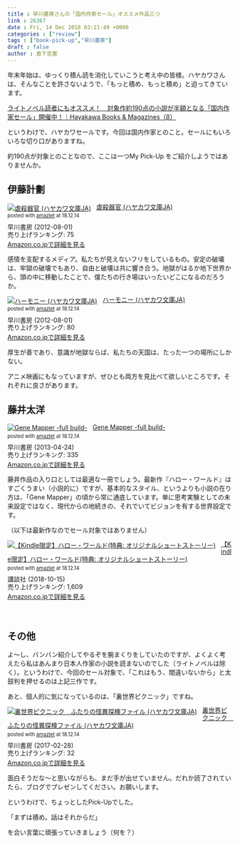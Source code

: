 ```yaml
---
title : 早川書房さんの「国内作家セール」オススメ作品三つ
link : 26367
date : Fri, 14 Dec 2018 03:21:49 +0000
categories : ["review"]
tags : ["book-pick-up","早川書房"]
draft : false
author : 倉下忠憲
---
```


年末年始は、ゆっくり積ん読を消化していこうと考え中の皆様。ハヤカワさんは、そんなことを許さないようで、「もっと積め、もっと積め」と迫ってきています。

<a href="https://www.hayakawabooks.com/n/nbd267fe219cf">ライトノベル読者にもオススメ！　対象作約190点の小説が半額となる「国内作家セール」開催中！｜Hayakawa Books & Magazines（β）</a>

というわけで、ハヤカワセールです。今回は国内作家とのこと。セールにもいろいろな切り口がありますね。

約190点が対象とのことなので、ここは一つMy Pick-Up をご紹介しようではありませんか。

<h2>伊藤計劃</h2>

<div class="amazlet-box" style="margin-bottom:0px;"><div class="amazlet-image" style="float:left;margin:0px 12px 1px 0px;"><a href="http://www.amazon.co.jp/exec/obidos/ASIN/B009DEMA02/rashita1000-22/ref=nosim/" name="amazletlink" target="_blank"><img src="https://images-fe.ssl-images-amazon.com/images/I/413QUC9BKfL._SL160_.jpg" alt="虐殺器官 (ハヤカワ文庫JA)" style="border: none;" /></a></div><div class="amazlet-info" style="line-height:120%; margin-bottom: 10px"><div class="amazlet-name" style="margin-bottom:10px;line-height:120%"><a href="http://www.amazon.co.jp/exec/obidos/ASIN/B009DEMA02/rashita1000-22/ref=nosim/" name="amazletlink" target="_blank">虐殺器官 (ハヤカワ文庫JA)</a><div class="amazlet-powered-date" style="font-size:80%;margin-top:5px;line-height:120%">posted with <a href="http://www.amazlet.com/" title="amazlet" target="_blank">amazlet</a> at 18.12.14</div></div><div class="amazlet-detail">早川書房 (2012-08-01)<br />売り上げランキング: 75<br /></div><div class="amazlet-sub-info" style="float: left;"><div class="amazlet-link" style="margin-top: 5px"><a href="http://www.amazon.co.jp/exec/obidos/ASIN/B009DEMA02/rashita1000-22/ref=nosim/" name="amazletlink" target="_blank">Amazon.co.jpで詳細を見る</a></div></div></div><div class="amazlet-footer" style="clear: left"></div></div>

感情を支配するメディア。私たちが見えないフリをしているもの。安定の破壊は、牢獄の破壊でもあり、自由と破壊は共に響き合う。地獄がはるか地下世界から、頭の中に移動したことで、僕たちの行き場はいったいどこになるのだろうか。

<div class="amazlet-box" style="margin-bottom:0px;"><div class="amazlet-image" style="float:left;margin:0px 12px 1px 0px;"><a href="http://www.amazon.co.jp/exec/obidos/ASIN/B009DEMA1Q/rashita1000-22/ref=nosim/" name="amazletlink" target="_blank"><img src="https://images-fe.ssl-images-amazon.com/images/I/314b-E3He3L._SL160_.jpg" alt="ハーモニー (ハヤカワ文庫JA)" style="border: none;" /></a></div><div class="amazlet-info" style="line-height:120%; margin-bottom: 10px"><div class="amazlet-name" style="margin-bottom:10px;line-height:120%"><a href="http://www.amazon.co.jp/exec/obidos/ASIN/B009DEMA1Q/rashita1000-22/ref=nosim/" name="amazletlink" target="_blank">ハーモニー (ハヤカワ文庫JA)</a><div class="amazlet-powered-date" style="font-size:80%;margin-top:5px;line-height:120%">posted with <a href="http://www.amazlet.com/" title="amazlet" target="_blank">amazlet</a> at 18.12.14</div></div><div class="amazlet-detail">早川書房 (2012-08-01)<br />売り上げランキング: 80<br /></div><div class="amazlet-sub-info" style="float: left;"><div class="amazlet-link" style="margin-top: 5px"><a href="http://www.amazon.co.jp/exec/obidos/ASIN/B009DEMA1Q/rashita1000-22/ref=nosim/" name="amazletlink" target="_blank">Amazon.co.jpで詳細を見る</a></div></div></div><div class="amazlet-footer" style="clear: left"></div></div>

厚生が善であり、意識が地獄ならば、私たちの天国は、たった一つの場所にしかない。

アニメ映画にもなっていますが、ぜひとも両方を見比べて欲しいところです。それぞれに良さがあります。

<h2>藤井太洋</h2>

<div class="amazlet-box" style="margin-bottom:0px;"><div class="amazlet-image" style="float:left;margin:0px 12px 1px 0px;"><a href="http://www.amazon.co.jp/exec/obidos/ASIN/B00CHIFA1M/rashita1000-22/ref=nosim/" name="amazletlink" target="_blank"><img src="https://images-fe.ssl-images-amazon.com/images/I/516s6S%2Bhv1L._SL160_.jpg" alt="Gene Mapper -full build-" style="border: none;" /></a></div><div class="amazlet-info" style="line-height:120%; margin-bottom: 10px"><div class="amazlet-name" style="margin-bottom:10px;line-height:120%"><a href="http://www.amazon.co.jp/exec/obidos/ASIN/B00CHIFA1M/rashita1000-22/ref=nosim/" name="amazletlink" target="_blank">Gene Mapper -full build-</a><div class="amazlet-powered-date" style="font-size:80%;margin-top:5px;line-height:120%">posted with <a href="http://www.amazlet.com/" title="amazlet" target="_blank">amazlet</a> at 18.12.14</div></div><div class="amazlet-detail">早川書房 (2013-04-24)<br />売り上げランキング: 335<br /></div><div class="amazlet-sub-info" style="float: left;"><div class="amazlet-link" style="margin-top: 5px"><a href="http://www.amazon.co.jp/exec/obidos/ASIN/B00CHIFA1M/rashita1000-22/ref=nosim/" name="amazletlink" target="_blank">Amazon.co.jpで詳細を見る</a></div></div></div><div class="amazlet-footer" style="clear: left"></div></div>

藤井作品の入り口としては最適な一冊でしょう。最新作『ハロー・ワールド』はすごくうまい（小説的に）ですが、基本的なスタイル、というよりも小説の在り方は、「Gene Mapper」の頃から常に通底しています。単に思考実験としての未来設定ではなく、現代からの地続きの、それでいてビジョンを有する世界設定です。

（以下は最新作なのでセール対象ではありません）
<div class="amazlet-box" style="margin-bottom:0px;"><div class="amazlet-image" style="float:left;margin:0px 12px 1px 0px;"><a href="http://www.amazon.co.jp/exec/obidos/ASIN/B07J1L1V41/rashita1000-22/ref=nosim/" name="amazletlink" target="_blank"><img src="https://images-fe.ssl-images-amazon.com/images/I/51Eg1lJkGiL._SL160_.jpg" alt="【Kindle限定】ハロー・ワールド(特典: オリジナルショートストーリー)" style="border: none;" /></a></div><div class="amazlet-info" style="line-height:120%; margin-bottom: 10px"><div class="amazlet-name" style="margin-bottom:10px;line-height:120%"><a href="http://www.amazon.co.jp/exec/obidos/ASIN/B07J1L1V41/rashita1000-22/ref=nosim/" name="amazletlink" target="_blank">【Kindle限定】ハロー・ワールド(特典: オリジナルショートストーリー)</a><div class="amazlet-powered-date" style="font-size:80%;margin-top:5px;line-height:120%">posted with <a href="http://www.amazlet.com/" title="amazlet" target="_blank">amazlet</a> at 18.12.14</div></div><div class="amazlet-detail">講談社 (2018-10-15)<br />売り上げランキング: 1,609<br /></div><div class="amazlet-sub-info" style="float: left;"><div class="amazlet-link" style="margin-top: 5px"><a href="http://www.amazon.co.jp/exec/obidos/ASIN/B07J1L1V41/rashita1000-22/ref=nosim/" name="amazletlink" target="_blank">Amazon.co.jpで詳細を見る</a></div></div></div><div class="amazlet-footer" style="clear: left"></div></div>

　

<h2>その他</h2>

よ〜し、バンバン紹介してやるぞを腕まくりをしていたのですが、よくよく考えたら私はあんまり日本人作家の小説を読まないのでした（ライトノベルは除く）。というわけで、今回のセール対象で、「これはもう、間違いないから」と太鼓判を押せるのは上記三作です。

あと、個人的に気になっているのは、「裏世界ピクニック」ですね。

<div class="amazlet-box" style="margin-bottom:0px;"><div class="amazlet-image" style="float:left;margin:0px 12px 1px 0px;"><a href="http://www.amazon.co.jp/exec/obidos/ASIN/B06WW74Q43/rashita1000-22/ref=nosim/" name="amazletlink" target="_blank"><img src="https://images-fe.ssl-images-amazon.com/images/I/61uHtnD6wUL._SL160_.jpg" alt="裏世界ピクニック　ふたりの怪異探検ファイル (ハヤカワ文庫JA)" style="border: none;" /></a></div><div class="amazlet-info" style="line-height:120%; margin-bottom: 10px"><div class="amazlet-name" style="margin-bottom:10px;line-height:120%"><a href="http://www.amazon.co.jp/exec/obidos/ASIN/B06WW74Q43/rashita1000-22/ref=nosim/" name="amazletlink" target="_blank">裏世界ピクニック　ふたりの怪異探検ファイル (ハヤカワ文庫JA)</a><div class="amazlet-powered-date" style="font-size:80%;margin-top:5px;line-height:120%">posted with <a href="http://www.amazlet.com/" title="amazlet" target="_blank">amazlet</a> at 18.12.14</div></div><div class="amazlet-detail">早川書房 (2017-02-28)<br />売り上げランキング: 32<br /></div><div class="amazlet-sub-info" style="float: left;"><div class="amazlet-link" style="margin-top: 5px"><a href="http://www.amazon.co.jp/exec/obidos/ASIN/B06WW74Q43/rashita1000-22/ref=nosim/" name="amazletlink" target="_blank">Amazon.co.jpで詳細を見る</a></div></div></div><div class="amazlet-footer" style="clear: left"></div></div>

面白そうだな〜と思いながらも、まだ手が出せていません。だれか読了されていたら、ブログでプレゼンしてください。お願いします。

というわけで、ちょっとしたPick-Upでした。

「まずは積め。話はそれからだ」

を合い言葉に頑張っていきましょう（何を？）